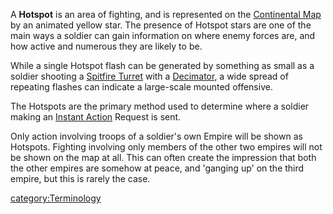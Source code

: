 A **Hotspot** is an area of fighting, and is represented on the
[Continental Map](../etc/Continental_Map.md) by an animated yellow
star. The presence of Hotspot stars are one of the main ways a soldier
can gain information on where enemy forces are, and how active and
numerous they are likely to be.

While a single Hotspot flash can be generated by something as small as a
soldier shooting a [Spitfire
Turret](../weapons/Adaptive_Construction_Engine.md) with a
[Decimator](../weapons/Decimator.md), a wide spread of repeating flashes
can indicate a large-scale mounted offensive.

The Hotspots are the primary method used to determine where a soldier
making an [Instant Action](Instant_Action.md) Request is sent.

Only action involving troops of a soldier's own Empire will be shown as
Hotspots. Fighting involving only members of the other two empires will
not be shown on the map at all. This can often create the impression
that both the other empires are somehow at peace, and 'ganging up' on
the third empire, but this is rarely the case.

[category:Terminology](category:Terminology.md)
